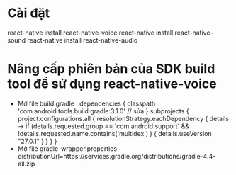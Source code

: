 # Cài đặt 
react-native install react-native-voice
react-native install react-native-sound
react-native install react-native-audio
# Nâng cấp phiên bản của SDK build tool để sử dụng react-native-voice
- Mở file build.gradle : 
    dependencies {
            classpath 'com.android.tools.build:gradle:3.1.0' // sửa 
        }
    subprojects {
        project.configurations.all {
            resolutionStrategy.eachDependency { details ->
            if (details.requested.group == 'com.android.support'
                    && !details.requested.name.contains('multidex')
            ) {
                details.useVersion "27.0.1"
            }
            }
        }
    }
- Mở file gradle-wrapper.properties 
distributionUrl=https\://services.gradle.org/distributions/gradle-4.4-all.zip